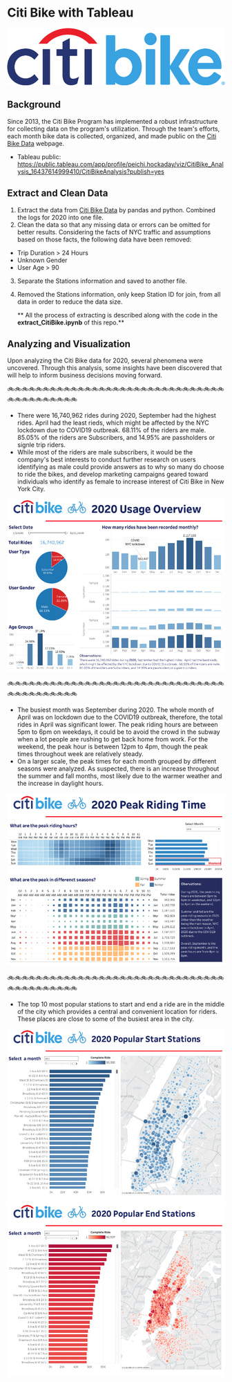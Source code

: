 # Citi Bike with Tableau
![Citi-Bikes](https://github.com/PeiDay/CitiBike_with_Tableau/blob/main/images/908px-Citi_Bike_logo.png)

## Background

  Since 2013, the Citi Bike Program has implemented a robust infrastructure for collecting data on the program's utilization. Through the team's efforts, each month bike data is collected, organized, and made public on the [Citi Bike Data](https://www.citibikenyc.com/system-data) webpage.

  * Tableau public: https://public.tableau.com/app/profile/peichi.hockaday/viz/CitiBike_Analysis_16437614999410/CitiBikeAnalysis?publish=yes


## Extract and Clean Data
1. Extract the data from [Citi Bike Data](https://www.citibikenyc.com/system-data) by pandas and python. Combined the logs for 2020 into one file. 
2. Clean the data so that any missing data or errors can be omitted for better results. Considering the facts of NYC traffic and assumptions based on those facts, the following data have been removed: 
  * Trip Duration > 24 Hours
  * Unknown Gender
  * User Age > 90 

3. Separate the Stations information and saved to another file. 
4. Removed the Stations information, only keep Station ID for join, from all data in order to reduce the data size.

    ** All the process of extracting is described along with the code in the __extract_CitiBike.ipynb__ of this repo.**

## Analyzing and Visualization 
  Upon analyzing the Citi Bike data for 2020, several phenomena were uncovered. Through this analysis, some insights have been discovered that will help to inform business decisions moving forward.

:bike::bike::bike::bike::bike::bike::bike::bike::bike::bike::bike::bike::bike::bike::bike::bike::bike::bike::bike::bike::bike::bike::bike::bike::bike::bike::bike::bike::bike::bike::bike::bike::bike::bike::bike::bike::bike::bike::bike::bike::bike:

  * There were 16,740,962 rides during 2020, September had the highest rides.  April had the least rieds, which might be affected by the NYC lockdown due to COVID19 outbreak.  68.11% of the riders are male.  85.05% of the riders are Subscribers, and 14.95% are passholders or signle trip riders. 
  * While most of the riders are male subscribers, it would be the company's best interests to conduct further research on users identifying as male could provide answers as to why so many do choose to ride the bikes, and develop marketing campaigns geared toward individuals who identify as female to increase interest of Citi Bike in New York City. 

  ![Dashboard1](https://github.com/PeiDay/CitiBike_with_Tableau/blob/main/images/Dashboard1.png)
  

:bike::bike::bike::bike::bike::bike::bike::bike::bike::bike::bike::bike::bike::bike::bike::bike::bike::bike::bike::bike::bike::bike::bike::bike::bike::bike::bike::bike::bike::bike::bike::bike::bike::bike::bike::bike::bike::bike::bike::bike::bike:


  * The busiest month was September during 2020. The whole month of April was on lockdown due to the COVID19 outbreak, therefore, the total rides in April was significant lower. The peak riding hours are between 5pm to 6pm on weekdays, it could be to avoid the crowd in the subway when a lot people are rushing to get back home from work. For the weekend, the peak hour is between 12pm to 4pm, though the peak times throughout week are relatively steady.
  * On a larger scale, the peak times for each month grouped by different seasons were analyzed. As suspected, there is an increase throughout the summer and fall months, most likely due to the warmer weather and the increase in daylight hours. 

  ![Dashboard2](https://github.com/PeiDay/CitiBike_with_Tableau/blob/main/images/Dashboard2.png)
  

:bike::bike::bike::bike::bike::bike::bike::bike::bike::bike::bike::bike::bike::bike::bike::bike::bike::bike::bike::bike::bike::bike::bike::bike::bike::bike::bike::bike::bike::bike::bike::bike::bike::bike::bike::bike::bike::bike::bike::bike::bike:

  * The top 10 most popular stations to start and end a ride are in the middle of the city which provides a central and convenient location for riders. These places are close to some of the busiest area in the city.

  ![Dashboard3](https://github.com/PeiDay/CitiBike_with_Tableau/blob/main/images/Dashboard3.png)
  ![Dashboard4](https://github.com/PeiDay/CitiBike_with_Tableau/blob/main/images/Dashboard4.png)
  

